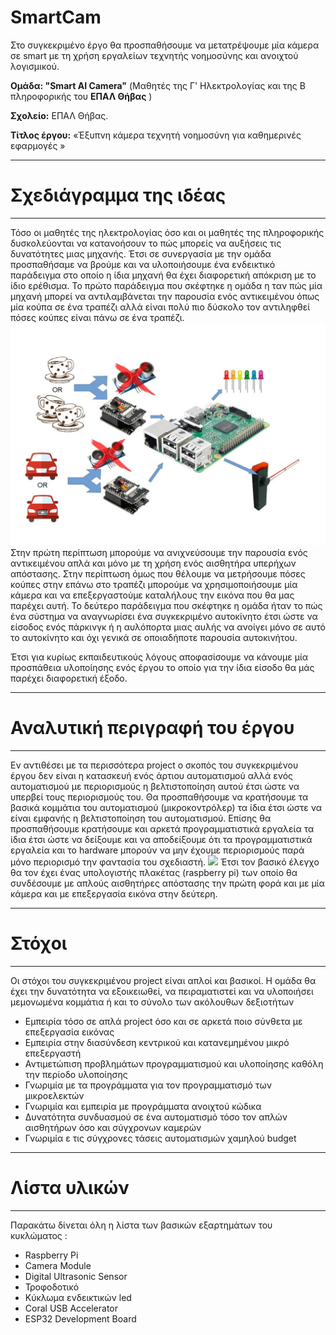 # SmartCam
Στο συγκεκριμένο έργο θα προσπαθήσουμε να μετατρέψουμε μία κάμερα σε smart με τη χρήση εργαλείων τεχνητής νοημοσύνης και ανοιχτού λογισμικού.

**Ομάδα:  "Smart AI Camera"** (Μαθητές της Γ' Ηλεκτρολογίας και της Β πληροφορικής του  **ΕΠΑΛ Θήβας** )

**Σχολείο:** ΕΠΑΛ Θήβας.

**Τίτλος έργου:** «Έξυπνη κάμερα τεχνητή νοημοσύνη για καθημερινές εφαρμογές »

______
# Σχεδιάγραμμα της ιδέας 


___
Τόσο οι μαθητές της ηλεκτρολογίας όσο και οι μαθητές της πληροφορικής δυσκολεύονται να κατανοήσουν το πώς μπορείς να αυξήσεις τις δυνατότητες μιας μηχανής. Έτσι σε συνεργασία με την ομάδα προσπαθήσαμε να βρούμε και να υλοποιήσουμε ένα ενδεικτικό παράδειγμα στο οποίο η ίδια μηχανή θα έχει διαφορετική απόκριση με το ίδιο ερέθισμα. Το πρώτο παράδειγμα που σκέφτηκε η ομάδα η ταν πώς μία μηχανή μπορεί να αντιλαμβάνεται την παρουσία ενός αντικειμένου όπως μία κούπα σε ένα τραπέζι αλλά είναι πολύ πιο δύσκολο τον αντιληφθεί πόσες κούπες είναι πάνω σε ένα τραπέζι. 
![](images/smart%20cam1.jpg)
Στην πρώτη περίπτωση μπορούμε να ανιχνεύσουμε την παρουσία ενός αντικειμένου απλά και μόνο με τη χρήση ενός αισθητήρα υπερήχων απόστασης. Στην περίπτωση όμως που θέλουμε να μετρήσουμε πόσες κούπες στην επάνω στο τραπέζι μπορούμε να χρησιμοποιήσουμε μία κάμερα και να επεξεργαστούμε καταλήλους την εικόνα που θα μας παρέχει αυτή. Το δεύτερο παράδειγμα που σκέφτηκε η ομάδα ήταν το πώς ένα σύστημα να αναγνωρίσει ένα συγκεκριμένο αυτοκίνητο έτσι ώστε να είσοδος ενός πάρκινγκ ή η αυλόπορτα μιας αυλής να ανοίγει μόνο σε αυτό το αυτοκίνητο και όχι γενικά σε οποιαδήποτε παρουσία αυτοκινήτου.

Έτσι για κυρίως εκπαιδευτικούς λόγους αποφασίσουμε να κάνουμε μία προσπάθεια υλοποίησης ενός έργου το οποίο για την ίδια είσοδο θα μάς παρέχει διαφορετική έξοδο.

______

#  Αναλυτική περιγραφή του έργου


___
 Εν αντιθέσει με τα περισσότερα project ο σκοπός του συγκεκριμένου έργου δεν είναι η κατασκευή ενός άρτιου αυτοματισμού αλλά ενός αυτοματισμού με περιορισμούς η βελτιστοποίηση αυτού έτσι ώστε να υπερβεί τους περιορισμούς του. Θα προσπαθήσουμε να κρατήσουμε τα βασικά κομμάτια του αυτοματισμού (μικροκοντρόλερ) τα ίδια έτσι ώστε να είναι εμφανής η βελτιστοποίηση του αυτοματισμού. Επίσης θα προσπαθήσουμε κρατήσουμε και αρκετά προγραμματιστικά εργαλεία τα ίδια έτσι ώστε να δείξουμε και να αποδείξουμε ότι τα προγραμματιστικά εργαλεία και το hardware μπορούν να μην έχουμε περιορισμούς παρά μόνο περιορισμό την φαντασία του σχεδιαστή.
![](images/basicproc.png)
Έτσι τον βασικό έλεγχο θα τον έχει ένας υπολογιστής πλακέτας (raspberry pi) των οποίο θα συνδέσουμε με απλούς αισθητήρες απόστασης την πρώτη φορά και με μία κάμερα και με επεξεργασία εικόνα στην δεύτερη.




______

#  Στόχοι 


___
Οι στόχοι του συγκεκριμένου project είναι  απλοί και βασικοί. Η ομάδα θα έχει την δυνατότητα να εξοικειωθεί, να πειραματιστεί και να υλοποιήσει μεμονωμένα κομμάτια ή και το σύνολο των ακόλουθων δεξιοτήτων

* Εμπειρία τόσο σε απλά project όσο και σε αρκετά ποιο σύνθετα με επεξεργασία εικόνας
* Εμπειρία στην διασύνδεση κεντρικού και κατανεμημένου μικρό επεξεργαστή
* Αντιμετώπιση προβλημάτων προγραμματισμού και υλοποίησης καθόλη την περίοδο υλοποίησης
* Γνωριμία με τα προγράμματα για τον προγραμματισμό των μικροελεκτών
* Γνωριμία και εμπειρία με προγράμματα ανοιχτού κώδικα
* Δυνατότητα συνδυασμού σε ένα αυτοματισμό τόσο τον απλών αισθητήρων όσο και σύγχρονων καμερών
* Γνωριμία ε τις σύγχρονες τάσεις αυτοματισμών χαμηλού budget

______

#  Λίστα υλικών


___
Παρακάτω δίνεται όλη η λίστα των βασικών εξαρτημάτων του κυκλώματος : 

* Raspberry Pi
* Camera Module
* Digital Ultrasonic  Sensor
* Τροφοδοτικό
* Κύκλωμα ενδεικτικών led
* Coral USB Accelerator
* ESP32 Development Board 
